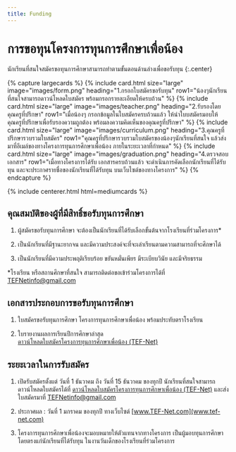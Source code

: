 ```yaml
---
title: Funding
---
```


# การขอทุนโครงการทุนการศึกษาเพื่อน้อง
นักเรียนที่สนใจสมัครขอทุนการศึกษาสามารถทำตามขั้นตอนด้านล่างเพื่อขอรับทุน
{:.center}

{% capture largecards %}
{%
  include card.html
  size="large"
  image="images/form.png"
  heading="1.กรอกใบสมัครขอรับทุน"
  row1="น้องๆนักเรียนที่สนใจสามารถดาวน์โหลดใบสมัคร พร้อมกรอกรายละเอียดให้ครบถ้วน"
%}
{%
  include card.html
  size="large"
  image="images/teacher.png"
  heading="2.รับรองโดยคุณครูที่ปรึกษา"
  row1="เมื่อน้องๆ กรอกข้อมูลในใบสมัครครบถ้วนแล้ว ให้นำใบบสมัครมอบให้คุณครูที่ปรึกษาเพื่อรับรองความถูกต้อง พร้อมลงความคิดเห็นของคุณครูที่ปรึกษา"
%}
{%
  include card.html
  size="large"
  image="images/curriculum.png"
  heading="3.คุณครูที่ปรึกษารวบรวมใบสมัคร"
  row1="คุณครูที่ปรึกษารวบรวมใบสมัครของน้องๆนักเรียนที่สนใจ แล้วส่งมาที่อีเมล์ของทางโครงการทุนการศึกษาเพื่อน้อง ภายในระยะเวลาที่กำหนด"
%}
{%
  include card.html
  size="large"
  image="images/graduation.png"
  heading="4.ตรวจสอบเอกสาร"
  row1="เมื่อทางโครงการได้รับ เอกสารครบถ้วนแล้ว จะดำเนินการคัดเลือกนักเรียนที่ได้รับทุน และจะประกาศรายชื่อของนักเรียนที่ได้รับทุน บนเว็บไซต์ของทางโครงการ"
%}
{% endcapture %}

{% include centerer.html html=mediumcards %}

## คุณสมบัติของผู้ที่มีสิทธิ์ขอรับทุนการศึกษา
1. ผู้สมัครขอรับทุนการศึกษา จะต้องเป็นนักเรียนที่ได้รับเลือกขั้นต้นจากโรงเรียนที่ร่วมโครงการ*
2. เป็นนักเรียนที่มีฐานะยากจน และมีความประสงค์จะที่จะเล่าเรียนตามความสามารถที่จะศึกษาได้

3. เป็นนักเรียนที่มีความประพฤติเรียบร้อย ขยันหมั่นเพียร มีระเบียบวินัย และมีจริยธรรม <br>

*โรงเรียน หรือสถานศึกษาที่สนใจ สามารถติดต่อขอเข้าร่วมโครงการได้ที่ [TEFNetinfo@gmail.com]((mailto:TEFNetinfo@gmail.com))

## เอกสารประกอบการขอรับทุนการศึกษา
1. ใบสมัครขอรับทุนการศึกษา โครงการทุนการศึกษาเพื่อน้อง พร้อมประทับตราโรงเรียน

2. ใบรายงานผลการเรียนปีการศึกษาล่าสุด <br>
[ดาวน์โหลดใบสมัครโครงการทุนการศึกษาเพื่อน้อง (TEF-Net)](https://drive.google.com/uc?export=download&id=1r-H59MtuHX5jl8CIZYaaaBsCKl-Sp0JV)


## ระยะเวลาในการรับสมัคร
1. เปิดรับสมัครตั้งแต่ วันที่ 1 ธันวาคม ถึง วันที่ 15 ธันวาคม ของทุกปี นักเรียนที่สนใจสามารถดาวน์โหลดใบสมัครได้ที่ [ดาวน์โหลดใบสมัครโครงการทุนการศึกษาเพื่อน้อง (TEF-Net)](https://drive.google.com/uc?export=download&id=1r-H59MtuHX5jl8CIZYaaaBsCKl-Sp0JV) และส่งใบสมัครมาที่ [TEFNetinfo@gmail.com](mailto:TEFNetinfo@gmail.com)

2. ประกาศผล : วันที่ 1 มกราคม ของทุกปี ทางเว็บไซต์ [www.TEF-Net.com](www.tef-net.com)

3. โครงการทุนการศึกษาเพื่อน้องจะมอบหมายให้ตัวแทนจากทางโครงการ เป็นผู้มอบทุนการศึกษาโดยตรงแก่นักเรียนที่ได้รับทุน ในงานวันเด็กของโรงเรียนที่ร่วมโครงการ
